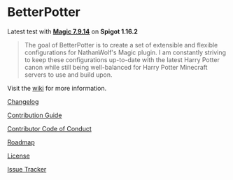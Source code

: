 # BetterPotter

Latest test with [**Magic 7.9.14**](http://jenkins.elmakers.com/view/Plugins/job/MagicPlugin/) on **Spigot 1.16.2**

> The goal of BetterPotter is to create a set of extensible and flexible configurations for NathanWolf's Magic plugin. I am constantly striving to keep these configurations up-to-date with the latest Harry Potter canon while still being well-balanced for Harry Potter Minecraft servers to use and build upon.

Visit the [wiki](https://github.com/grisstyl/BetterPotter/wiki) for more information.

[Changelog](https://github.com/grisstyl/BetterPotter/blob/master/CHANGELOG.md)

[Contribution Guide](https://github.com/grisstyl/BetterPotter/blob/master/CONTRIBUTING.md)

[Contributor Code of Conduct](https://github.com/grisstyl/BetterPotter/blob/master/CODE_OF_CONDUCT.md)

[Roadmap](https://github.com/grisstyl/BetterPotter/blob/master/ROADMAP.md)

[License](https://github.com/grisstyl/BetterPotter/blob/master/LICENSE.md)

[Issue Tracker](https://github.com/grisstyl/BetterPotter/issues)
